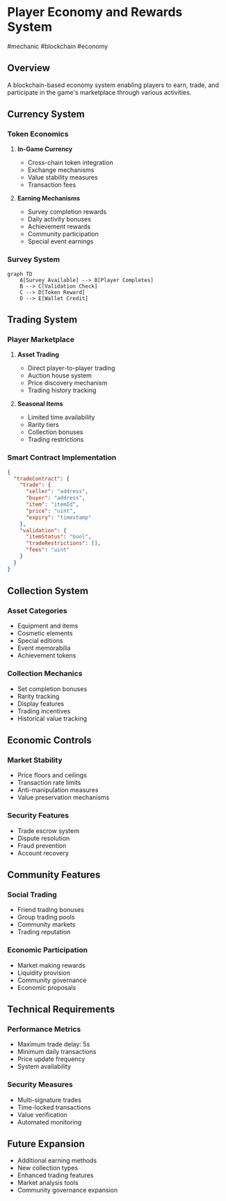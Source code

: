 # Player Economy and Rewards System

#mechanic #blockchain #economy

## Overview
A blockchain-based economy system enabling players to earn, trade, and participate in the game's marketplace through various activities.

## Currency System

### Token Economics
1. **In-Game Currency**
   - Cross-chain token integration
   - Exchange mechanisms
   - Value stability measures
   - Transaction fees

2. **Earning Mechanisms**
   - Survey completion rewards
   - Daily activity bonuses
   - Achievement rewards
   - Community participation
   - Special event earnings

### Survey System
```mermaid
graph TD
    A[Survey Available] --> B[Player Completes]
    B --> C[Validation Check]
    C --> D[Token Reward]
    D --> E[Wallet Credit]
```

## Trading System

### Player Marketplace
1. **Asset Trading**
   - Direct player-to-player trading
   - Auction house system
   - Price discovery mechanism
   - Trading history tracking

2. **Seasonal Items**
   - Limited time availability
   - Rarity tiers
   - Collection bonuses
   - Trading restrictions

### Smart Contract Implementation
```json
{
  "tradeContract": {
    "trade": {
      "seller": "address",
      "buyer": "address",
      "item": "itemId",
      "price": "uint",
      "expiry": "timestamp"
    },
    "validation": {
      "itemStatus": "bool",
      "tradeRestrictions": [],
      "fees": "uint"
    }
  }
}
```

## Collection System

### Asset Categories
- Equipment and items
- Cosmetic elements
- Special editions
- Event memorabilia
- Achievement tokens

### Collection Mechanics
- Set completion bonuses
- Rarity tracking
- Display features
- Trading incentives
- Historical value tracking

## Economic Controls

### Market Stability
- Price floors and ceilings
- Transaction rate limits
- Anti-manipulation measures
- Value preservation mechanisms

### Security Features
- Trade escrow system
- Dispute resolution
- Fraud prevention
- Account recovery

## Community Features

### Social Trading
- Friend trading bonuses
- Group trading pools
- Community markets
- Trading reputation

### Economic Participation
- Market making rewards
- Liquidity provision
- Community governance
- Economic proposals

## Technical Requirements

### Performance Metrics
- Maximum trade delay: 5s
- Minimum daily transactions
- Price update frequency
- System availability

### Security Measures
- Multi-signature trades
- Time-locked transactions
- Value verification
- Automated monitoring

## Future Expansion
- Additional earning methods
- New collection types
- Enhanced trading features
- Market analysis tools
- Community governance expansion 